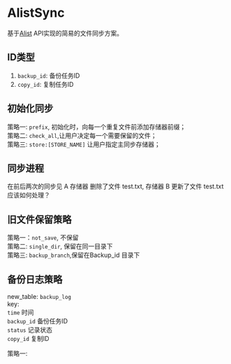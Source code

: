 # AlistSync

基于[Alist](https://github.com/alist-org/alist/) API实现的简易的文件同步方案。

## ID类型

1. `backup_id`: 备份任务ID  
2. `copy_id`: 复制任务ID


## 初始化同步

策略一: `prefix`, 初始化时，向每一个重复文件前添加存储器前缀；  
策略二: `check_all`,让用户决定每一个需要保留的文件；  
策略三: `store:[STORE_NAME]` 让用户指定主同步存储器；  
 
## 同步进程

在前后两次的同步见 A 存储器 删除了文件 test.txt, 存储器 B 更新了文件 test.txt 应该如何处理？

## 旧文件保留策略

策略一：`not_save`, 不保留  
策略二: `single_dir`, 保留在同一目录下  
策略三: `backup_branch`,保留在Backup_id 目录下  

## 备份日志策略

new_table: `backup_log`  
key:  
    `time` 时间  
    `backup_id`  备份任务ID  
    `status`  记录状态  
    `copy_id`  复制ID


策略一: 